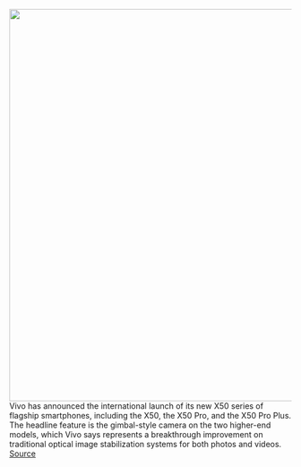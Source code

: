 <img src='https://cdn.vox-cdn.com/thumbor/gcHUgDVPNx2T8zhFfWk0revXybM=/0x0:2040x1360/1200x800/filters:focal(857x517:1183x843)/cdn.vox-cdn.com/uploads/chorus_image/image/67065611/DSCF7248.0.jpg' width='700px' /><br/>
Vivo has announced the international launch of its new X50 series of flagship smartphones, including the X50, the X50 Pro, and the X50 Pro Plus. The headline feature is the gimbal-style camera on the two higher-end models, which Vivo says represents a breakthrough improvement on traditional optical image stabilization systems for both photos and videos.
<a href='https://www.theverge.com/2020/7/16/21326786/vivo-x50-pro-plus-gimbal-camera-global-india-release-price'> Source <a/>